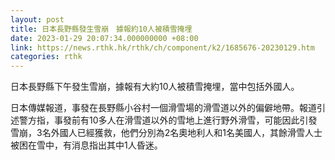 ```yaml
---
layout: post
title: 日本長野縣發生雪崩　據報約10人被積雪掩埋
date: 2023-01-29 20:07:34.000000000 +08:00
link: https://news.rthk.hk/rthk/ch/component/k2/1685676-20230129.htm
categories: rthk
---
```


日本長野縣下午發生雪崩，據報有大約10人被積雪掩埋，當中包括外國人。

日本傳媒報道，事發在長野縣小谷村一個滑雪場的滑雪道以外的偏僻地帶。報道引述警方指，事發前有10多人在滑雪道以外的雪地上進行野外滑雪，可能因此引發雪崩，3名外國人已經獲救，他們分別為2名奧地利人和1名美國人，其餘滑雪人士被困在雪中，有消息指出其中1人昏迷。
